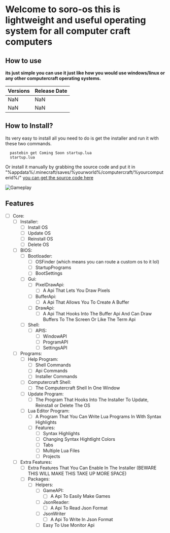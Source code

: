 # Welcome to soro-os this is lightweight and useful operating system for all computer craft computers
## How to use
**its just simple you can use it just like how you would use windows/linux or any other computercraft operating systems.**

Versions | Release Date
------------ | -------------
NaN | NaN
NaN | NaN

## How to Install?
Its very easy to install all you need to do is get the installer and run it with these two commands.

```
  pastebin get Coming Soon startup.lua
  startup.lua
```

Or install it manually by grabbing the source code and put it in "%appdata%/.minecraft/saves/%yourworld%/computercraft/%yourcomputerid%/"
[you can get the source code here](https://github.com/lolBoi9696/CC-SoroOS/releases)

![Gameplay](/images/)

## Features
- [ ] Core:
  - [ ] Installer:
    - [ ] Install OS
    - [ ] Update OS
    - [ ] Reinstall OS
    - [ ] Delete OS
  - [ ] BIOS:
    - [ ] Bootloader:
      - [ ] OSFinder (which means you can route a custom os to it lol)
      - [ ] StartupPrograms
      - [ ] BootSettings
    - [ ] Gui:
      - [ ] PixelDrawApi:
        - [ ] A Api That Lets You Draw Pixels
      - [ ] BufferApi:
        - [ ] A Api That Allows You To Create A Buffer
      - [ ] DrawApi:
        - [ ] A Api That Hooks Into The Buffer Api And Can Draw Buffers To The Screen Or Like The Term Api
    - [ ] Shell:
      - [ ] APIS:
        - [ ] WindowAPI
        - [ ] ProgramAPI
        - [ ] SettingsAPI
  - [ ] Programs:
    - [ ] Help Program:
      - [ ] Shell Commands
      - [ ] Api Commands
      - [ ] Installer Commands
    - [ ] Computercraft Shell:
      - [ ] The Computercraft Shell In One Window
    - [ ] Update Program:
      - [ ] The Program That Hooks Into The Installer To Update, Reinstall or Delete The OS
    - [ ] Lua Editor Program:
      - [ ] A Program That You Can Write Lua Programs In With Syntax Highlights
      - [ ] Features:
        - [ ] Syntax Highlights
        - [ ] Changing Syntax Hightlight Colors
        - [ ] Tabs
        - [ ] Multiple Lua Files
        - [ ] Projects
  - [ ] Extra Features:
    - [ ] Extra Features That You Can Enable In The Installer (BEWARE THIS WILL MAKE THIS TAKE UP MORE SPACE)
    - [ ] Packages:
      - [ ] Helpers:
          - [ ] GameAPI:
            - [ ] A Api To Easily Make Games
          - [ ] JsonReader:
            - [ ] A Api To Read Json Format
          - [ ] JsonWriter
            - [ ] A Api To Write In Json Format
          - [ ] Easy To Use Monitor Api
